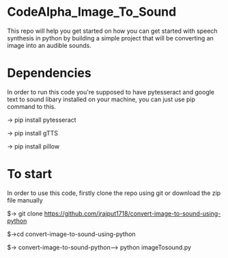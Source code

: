 # CodeAlpha_Image_To_Sound
This repo will help you get started on how you can get started with speech synthesis in python by building a simple project that will be converting an image into an audible sounds.
# Dependencies
In order to run this code you're supposed to have pytesseract and google text to sound libary installed on your machine, you can just use pip command to this.

-> pip install pytesseract

-> pip install gTTS

-> pip install pillow
# To start
In order to use this code, firstly clone the repo using git or download the zip file manually

$-> git clone https://github.com/jrajput1718/convert-image-to-sound-using-python

$->cd convert-image-to-sound-using-python

$-> convert-image-to-sound-python--> python imageTosound.py
